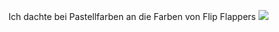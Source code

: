 Ich dachte bei Pastellfarben an die Farben von  Flip Flappers
![](https://images2.alphacoders.com/753/thumb-1920-753003.png)